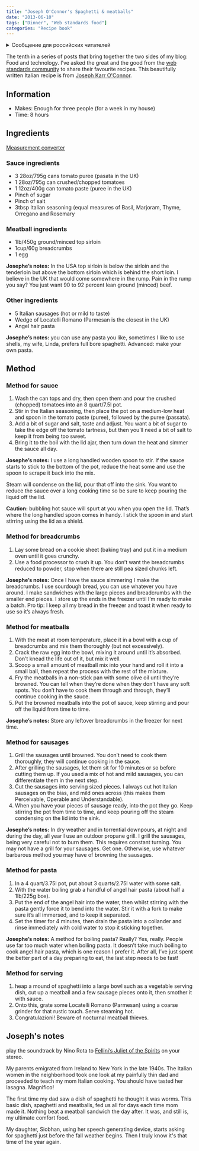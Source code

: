 ```yaml
---
title: "Joseph O'Connor's Spaghetti & meatballs"
date: "2013-06-10"
tags: ["Dinner", "Web standards food"]
categories: "Recipe book"
---
```


<details>
		<summary lang="ru">Сообщение для российских читателей</summary>

<p lang="ru">
Здравствуйте российские читатели. Ваша страна платит высокую цену за вторжение Путина в Украину. Путин лжет вам; не верьте кремлевской пропаганде. В России
нет свободных СМИ, а интернет подвергается цензуре, потому что Путин не хочет, чтобы вы знали правду. За постыдное поведение Путина заплатят не только
украинцы, но и добрые люди России. Пожалуйста, не допустите этого!
</p>

<p>
Hello Russian readers. Your country is paying a high price for Putin's invasion of Ukraine. Putin is lying to you; do not believe the Kremlin propaganda. There is no free media in Russia and the internet is censored because Putin doesn't want you to know the truth. It is not only the Ukrainians that will pay the price of Putin's shameful behaviour, so will the good people of Russia. Please do not let this happen!
</p>
</details>

The tenth in a series of posts that bring together the two sides of my blog: Food and technology. I’ve asked the great and the good from the [web standards community](/tag/web-standards-food/) to share their favourite recipes. This beautifully written Italian recipe is from [Joseph Karr O'Connor](https://www.twitter.com/accessiblejoe).

## Information

* Makes: Enough for three people (for a week in my house)
* Time: 8 hours

## Ingredients

[Measurement converter](https://www.unitconverters.net/)

### Sauce ingredients

* 3 28oz/795g cans tomato puree (pasata in the UK)
* 1 28oz/795g can crushed/chopped tomatoes
* 1 12oz/400g can tomato paste (puree in the UK)
* Pinch of sugar
* Pinch of salt
* 3tbsp Italian seasoning (equal measures of Basil, Marjoram, Thyme, Orregano and Rosemary

### Meatball ingredients

* 1lb/450g ground/minced top sirloin
* 1cup/60g breadcrumbs
* 1 egg

**Josephe’s notes:** In the USA top sirloin is below the sirloin and the tenderloin but above the bottom sirloin which is behind the short loin. I believe in the UK that would come somewhere in the rump. Pain in the rump you say? You just want 90 to 92 percent lean ground (minced) beef.

### Other ingredients

* 5 Italian sausages (hot or mild to taste)
* Wedge of Locatelli Romano (Parmesan is the closest in the UK)
* Angel hair pasta

**Josephe’s notes:** you can use any pasta you like, sometimes I like to use shells, my wife, Linda, prefers full bore spaghetti. Advanced: make your own pasta.

## Method

### Method for sauce

1. Wash the can tops and dry, then open them and pour the crushed (chopped) tomatoes into an 8 quart/7.5l pot.
2. Stir in the Italian seasoning, then place the pot on a medium-low heat and spoon in the tomato paste (puree), followed by the puree (passata).
3. Add a bit of sugar and salt, taste and adjust. You want a bit of sugar to take the edge off the tomato tartness, but then you’ll need a bit of salt to keep it from being too sweet.
4. Bring it to the boil with the lid ajar, then turn down the heat and simmer the sauce all day.

**Josephe’s notes:** I use a long handled wooden spoon to stir. If the sauce starts to stick to the bottom of the pot, reduce the heat some and use the spoon to scrape it back into the mix.

Steam will condense on the lid, pour that off into the sink. You want to reduce the sauce over a long cooking time so be sure to keep pouring the liquid off the lid.

**Caution:** bubbling hot sauce will spurt at you when you open the lid. That’s where the long handled spoon comes in handy. I stick the spoon in and start stirring using the lid as a shield.

### Method for breadcrumbs

1. Lay some bread on a cookie sheet (baking tray) and put it in a medium oven until it goes crunchy.
2. Use a food processor to crush it up. You don’t want the breadcrumbs reduced to powder, stop when there are still pea sized chunks left.

**Josephe’s notes:** Once I have the sauce simmering I make the breadcrumbs. I use sourdough bread, you can use whatever you have around. I make sandwiches with the large pieces and breadcrumbs with the smaller end pieces. I store up the ends in the freezer until I’m ready to make a batch. Pro tip: I keep all my bread in the freezer and toast it when ready to use so it’s always fresh.

### Method for meatballs

1. With the meat at room temperature, place it in a bowl with a cup of breadcrumbs and mix them thoroughly (but not excessively).
2. Crack the raw egg into the bowl, mixing it around until it’s absorbed. Don’t knead the life out of it, but mix it well.
3. Scoop a small amount of meatball mix into your hand and roll it into a small ball, then repeat the process with the rest of the mixture.
4. Fry the meatballs in a non-stick pan with some olive oil until they’re browned. You can tell when they’re done when they don’t have any soft spots. You don’t have to cook them through and through, they’ll continue cooking in the sauce.
5. Put the browned meatballs into the pot of sauce, keep stirring and pour off the liquid from time to time.

**Josephe’s notes:** Store any leftover breadcrumbs in the freezer for next time.

### Method for sausages

1. Grill the sausages until browned. You don’t need to cook them thoroughly, they will continue cooking in the sauce.
2. After grilling the sausages, let them sit for 10 minutes or so before cutting them up. If you used a mix of hot and mild sausages, you can differentiate them in the next step.
3. Cut the sausages into serving sized pieces. I always cut hot Italian sausages on the bias, and mild ones across (this makes them Perceivable, Operable and Understandable).
4. When you have your pieces of sausage ready, into the pot they go. Keep stirring the pot from time to time, and keep pouring off the steam condensing on the lid into the sink.

**Josephe’s notes:** In dry weather and in torrential downpours, at night and during the day, all year I use an outdoor propane grill. I grill the sausages, being very careful not to burn them. This requires constant turning. You may not have a grill for your sausages. Get one. Otherwise, use whatever barbarous method you may have of browning the sausages.

### Method for pasta

1. In a 4 quart/3.75l pot, put about 3 quarts/2.75l water with some salt.
2. With the water boiling grab a handful of angel hair pasta (about half a 1lb/225g box).
3. Put the end of the angel hair into the water, then whilst stirring with the pasta gently force it to bend into the water. Stir it with a fork to make sure it’s all immersed, and to keep it separated.
4. Set the timer for 4 minutes, then drain the pasta into a collander and rinse immediately with cold water to stop it sticking together.

**Josephe’s notes:** A method for boiling pasta? Really? Yes, really. People use far too much water when boiling pasta. It doesn’t take much boiling to cook angel hair pasta, which is one reason I prefer it. After all, I’ve just spent the better part of a day preparing to eat, the last step needs to be fast!

### Method for serving

1. heap a mound of spaghetti into a large bowl such as a vegetable serving dish, cut up a meatball and a few sausage pieces onto it, then smother it with sauce.
2. Onto this, grate some Locatelli Romano (Parmesan) using a coarse grinder for that rustic touch. Serve steaming hot.
3. Congratulazioni! Beware of nocturnal meatball thieves.

## Joseph's notes

play the soundtrack by Nino Rota to [Fellini’s Juliet of the Spirits](https://www.youtube.com/watch?v=nggmv4N94J4) on your stereo.

My parents emigrated from Ireland to New York in the late 1940s. The Italian women in the neighborhood took one look at my painfully thin dad and proceeded to teach my mom Italian cooking. You should have tasted her lasagna. Magnifico!

The first time my dad saw a dish of spaghetti he thought it was worms. This basic dish, spaghetti and meatballs, fed us all for days each time mom made it. Nothing beat a meatball sandwich the day after. It was, and still is, my ultimate comfort food.

My daughter, Siobhan, using her speech generating device, starts asking for spaghetti just before the fall weather begins. Then I truly know it's that time of the year again.